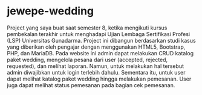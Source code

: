 # jewepe-wedding
Project yang saya buat saat semester 8, ketika mengikuti kursus pembekalan terakhir untuk menghadapi Ujian Lembaga Sertifikasi Profesi (LSP) Universitas Gunadarma. Project ini dibangun berdasarkan studi kasus yang diberikan oleh pengajar dengan menggunakan HTML5, Bootstrap, PHP, dan MariaDB. Pada website ini admin dapat melakukan CRUD katalog paket wedding, mengelola pesana dari user (accepted, rejected, requested), dan melihat laporan. Namun, untuk melakukan hal tersebut admin diwajibkan untuk login terlebih dahulu. Sementara itu, untuk user dapat melihat katalog paket wedding hingga melakukan pemesanan. User juga dapat melihat status pemesanan pada bagian cek pemesanan.

